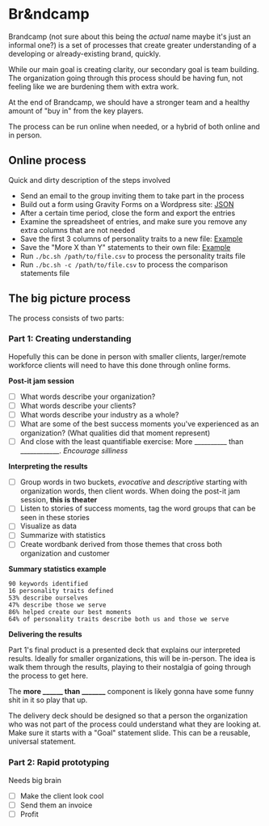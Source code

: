 
# Br&ndcamp

Brandcamp (not sure about this being the _actual_ name maybe it's just an informal one?) is a set of processes that create greater understanding of a developing or already-existing brand, quickly.

While our main goal is creating clarity, our secondary goal is team building. The organization going through this process should be having fun, not feeling like we are burdening them with extra work. 

At the end of Brandcamp, we should have a stronger team and a healthy amount of "buy in" from the key players.

The process can be run online when needed, or a hybrid of both online and in person.

## Online process

Quick and dirty description of the steps involved

- Send an email to the group inviting them to take part in the process
- Build out a form using Gravity Forms on a Wordpress site: [JSON](https://github.com/EMRL/brandcamp/blob/main/gf/json/gravityforms-export.json) 
- After a certain time period, close the form and export the entries
- Examine the spreadsheet of entries, and make sure you remove any extra columns that are not needed
- Save the first 3 columns of personality traits to a new file: [Example](https://github.com/EMRL/brandcamp/blob/main/gf/example.csv)
- Save the "More X than Y" statements to their own file: [Example](https://github.com/EMRL/brandcamp/blob/main/gf/comparison-example.csv)
- Run `./bc.sh /path/to/file.csv` to process the personality traits file
- Run `./bc.sh -c /path/to/file.csv` to process the comparison statements file

## The big picture process

The process consists of two parts: 

### Part 1:  Creating understanding
Hopefully this can be done in person with smaller clients, larger/remote workforce clients will need to have this done through online forms.

**Post-it jam session**

 - [ ] What words describe your organization?
 - [ ] What words describe your clients?
 - [ ] What words describe your industry as a whole?
 - [ ] What are some of the best success moments you've experienced as an organization? (What qualities did that moment represent)
 - [ ] And close with the least quantifiable exercise: More __________ than ____________. _Encourage silliness_

**Interpreting the results**

 - [ ] Group words in two buckets, _evocative_ and _descriptive_ starting with organization words, then client words. When doing the post-it jam session, **this is theater** 
 - [ ] Listen to stories of success moments, tag the word groups that can be seen in these stories
 - [ ] Visualize as data
 - [ ] Summarize with statistics
 - [ ] Create wordbank derived from those themes that cross both organization and customer

**Summary statistics example**

    90 keywords identified
    16 personality traits defined
    53% describe ourselves
    47% describe those we serve
    86% helped create our best moments
    64% of personality traits describe both us and those we serve

**Delivering the results**

Part 1's final product is a presented deck that explains our interpreted results. Ideally for smaller organizations, this will be in-person. The idea is walk them through the results, playing to their nostalgia of going through the process to get here. 

The **more ______ than _______** component is likely gonna have some funny shit in it so play that up.

The delivery deck should be designed so that a person the organization who was not part of the process could understand what they are looking at. Make sure it starts with a "Goal" statement slide. This can be a reusable, universal statement.

### Part 2: Rapid prototyping
Needs big brain

 - [ ] Make the client look cool
 - [ ] Send them an invoice
 - [ ] Profit
